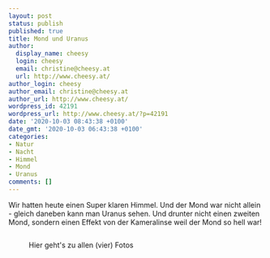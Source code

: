 ```yaml
---
layout: post
status: publish
published: true
title: Mond und Uranus
author:
  display_name: cheesy
  login: cheesy
  email: christine@cheesy.at
  url: http://www.cheesy.at/
author_login: cheesy
author_email: christine@cheesy.at
author_url: http://www.cheesy.at/
wordpress_id: 42191
wordpress_url: http://www.cheesy.at/?p=42191
date: '2020-10-03 08:43:38 +0100'
date_gmt: '2020-10-03 06:43:38 +0100'
categories:
- Natur
- Nacht
- Himmel
- Mond
- Uranus
comments: []
---
```

<!-- wp:paragraph -->
Wir hatten heute einen Super klaren Himmel. Und der Mond war nicht allein - gleich daneben kann man Uranus sehen. Und drunter nicht einen zweiten Mond, sondern einen Effekt von der Kameralinse weil der Mond so hell war!
<!-- /wp:paragraph -->
<!-- wp:image {"id":42187} -->
<figure class="wp-block-image"><img src="{% link _fotos/events/2016-2020/2020/mond-und-uranus/Moon-and-Uranus-003.jpg %}" alt="" class="wp-image-42187"></figure>
<!-- /wp:image -->
<!-- wp:image {"id":42188,"linkDestination":"custom"} -->
<figure class="wp-block-image"><a href="{% link _fotos/events/2016-2020/2020/mond-und-uranus/index.md %}"><img src="{% link _fotos/events/2016-2020/2020/mond-und-uranus/Moon-and-Uranus-004.jpg %}" alt="" class="wp-image-42188"></a><br>
<figcaption>Hier geht's zu allen (vier) Fotos</figcaption>
</figure>
<!-- /wp:image -->
